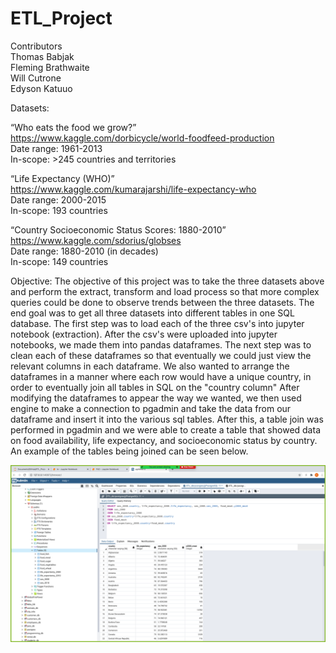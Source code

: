 # ETL_Project
Contributors  
  Thomas Babjak   
  Fleming Brathwaite   
  Will Cutrone   
  Edyson Katuuo   
  
Datasets:

“Who eats the food we grow?”   
https://www.kaggle.com/dorbicycle/world-foodfeed-production   
Date range: 1961-2013   
In-scope: >245 countries and territories

“Life Expectancy (WHO)”   
https://www.kaggle.com/kumarajarshi/life-expectancy-who   
Date range: 2000-2015   
In-scope: 193 countries

“Country Socioeconomic Status Scores: 1880-2010”   
https://www.kaggle.com/sdorius/globses   
Date range: 1880-2010 (in decades)   
In-scope: 149 countries 

Objective:
The objective of this project was to take the three datasets above and perform the extract, transform and load process so that more complex queries could be done to observe trends between the three datasets. The end goal was to get all three datasets into different tables in one SQL database. The first step was to load each of the three csv's into jupyter notebook (extraction). After the csv's were uploaded into jupyter notebooks, we made them into pandas dataframes. The next step was to clean each of these dataframes so that eventually we could just view the relevant columns in each dataframe. We also wanted to arrange the dataframes in a manner where each row would have a unique country, in order to eventually join all tables in SQL on the "country column" After modifying the dataframes to appear the way we wanted, we then used engine to make a connection to pgadmin and take the data from our dataframe and insert it into the various sql tables. After this, a table join was performed in pgadmin and we were able to create a table that showed data on food availability, life expectancy, and socioeconomic status by country. An example of the tables being joined can be seen below.

![table_join.png](images/table_join.png)
